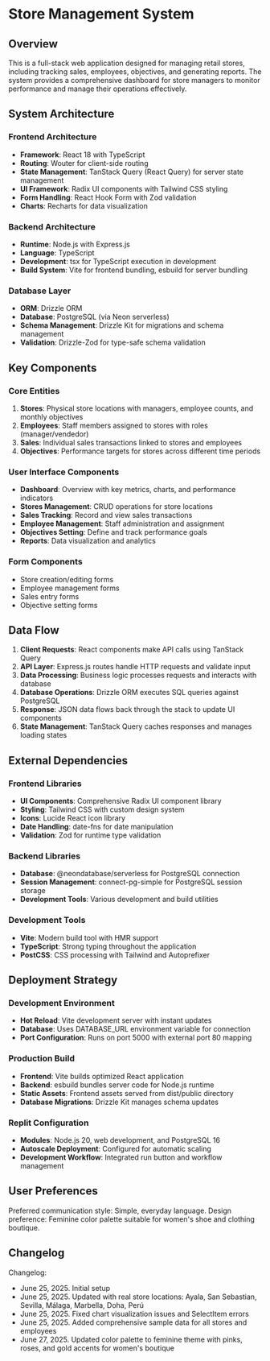 # Store Management System

## Overview

This is a full-stack web application designed for managing retail stores, including tracking sales, employees, objectives, and generating reports. The system provides a comprehensive dashboard for store managers to monitor performance and manage their operations effectively.

## System Architecture

### Frontend Architecture
- **Framework**: React 18 with TypeScript
- **Routing**: Wouter for client-side routing
- **State Management**: TanStack Query (React Query) for server state management
- **UI Framework**: Radix UI components with Tailwind CSS styling
- **Form Handling**: React Hook Form with Zod validation
- **Charts**: Recharts for data visualization

### Backend Architecture
- **Runtime**: Node.js with Express.js
- **Language**: TypeScript
- **Development**: tsx for TypeScript execution in development
- **Build System**: Vite for frontend bundling, esbuild for server bundling

### Database Layer
- **ORM**: Drizzle ORM
- **Database**: PostgreSQL (via Neon serverless)
- **Schema Management**: Drizzle Kit for migrations and schema management
- **Validation**: Drizzle-Zod for type-safe schema validation

## Key Components

### Core Entities
1. **Stores**: Physical store locations with managers, employee counts, and monthly objectives
2. **Employees**: Staff members assigned to stores with roles (manager/vendedor)
3. **Sales**: Individual sales transactions linked to stores and employees
4. **Objectives**: Performance targets for stores across different time periods

### User Interface Components
- **Dashboard**: Overview with key metrics, charts, and performance indicators
- **Stores Management**: CRUD operations for store locations
- **Sales Tracking**: Record and view sales transactions
- **Employee Management**: Staff administration and assignment
- **Objectives Setting**: Define and track performance goals
- **Reports**: Data visualization and analytics

### Form Components
- Store creation/editing forms
- Employee management forms
- Sales entry forms
- Objective setting forms

## Data Flow

1. **Client Requests**: React components make API calls using TanStack Query
2. **API Layer**: Express.js routes handle HTTP requests and validate input
3. **Data Processing**: Business logic processes requests and interacts with database
4. **Database Operations**: Drizzle ORM executes SQL queries against PostgreSQL
5. **Response**: JSON data flows back through the stack to update UI components
6. **State Management**: TanStack Query caches responses and manages loading states

## External Dependencies

### Frontend Libraries
- **UI Components**: Comprehensive Radix UI component library
- **Styling**: Tailwind CSS with custom design system
- **Icons**: Lucide React icon library
- **Date Handling**: date-fns for date manipulation
- **Validation**: Zod for runtime type validation

### Backend Libraries
- **Database**: @neondatabase/serverless for PostgreSQL connection
- **Session Management**: connect-pg-simple for PostgreSQL session storage
- **Development Tools**: Various development and build utilities

### Development Tools
- **Vite**: Modern build tool with HMR support
- **TypeScript**: Strong typing throughout the application
- **PostCSS**: CSS processing with Tailwind and Autoprefixer

## Deployment Strategy

### Development Environment
- **Hot Reload**: Vite development server with instant updates
- **Database**: Uses DATABASE_URL environment variable for connection
- **Port Configuration**: Runs on port 5000 with external port 80 mapping

### Production Build
- **Frontend**: Vite builds optimized React application
- **Backend**: esbuild bundles server code for Node.js runtime
- **Static Assets**: Frontend assets served from dist/public directory
- **Database Migrations**: Drizzle Kit manages schema updates

### Replit Configuration
- **Modules**: Node.js 20, web development, and PostgreSQL 16
- **Autoscale Deployment**: Configured for automatic scaling
- **Development Workflow**: Integrated run button and workflow management

## User Preferences

Preferred communication style: Simple, everyday language.
Design preference: Feminine color palette suitable for women's shoe and clothing boutique.

## Changelog

Changelog:
- June 25, 2025. Initial setup
- June 25, 2025. Updated with real store locations: Ayala, San Sebastian, Sevilla, Málaga, Marbella, Doha, Perú
- June 25, 2025. Fixed chart visualization issues and SelectItem errors
- June 25, 2025. Added comprehensive sample data for all stores and employees
- June 27, 2025. Updated color palette to feminine theme with pinks, roses, and gold accents for women's boutique